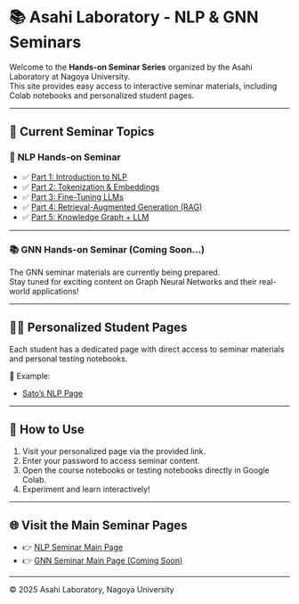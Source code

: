 # 📚 Asahi Laboratory - NLP & GNN Seminars

Welcome to the **Hands-on Seminar Series** organized by the Asahi Laboratory at Nagoya University.  
This site provides easy access to interactive seminar materials, including Colab notebooks and personalized student pages.

---

## 📖 **Current Seminar Topics**

### 📝 **NLP Hands-on Seminar**

- ✅ [Part 1: Introduction to NLP](https://colab.research.google.com/github/upc-hub/upc-hub.github.io/blob/main/nlp_seminar/part1.ipynb)  
- ✅ [Part 2: Tokenization & Embeddings](https://colab.research.google.com/github/upc-hub/upc-hub.github.io/blob/main/nlp_seminar/part2.ipynb)  
- ✅ [Part 3: Fine-Tuning LLMs](https://colab.research.google.com/github/upc-hub/upc-hub.github.io/blob/main/nlp_seminar/part3.ipynb)  
- ✅ [Part 4: Retrieval-Augmented Generation (RAG)](https://colab.research.google.com/github/upc-hub/upc-hub.github.io/blob/main/nlp_seminar/part4.ipynb)  
- ✅ [Part 5: Knowledge Graph + LLM](https://colab.research.google.com/github/upc-hub/upc-hub.github.io/blob/main/nlp_seminar/part5.ipynb)  

---

### 📚 **GNN Hands-on Seminar (Coming Soon...)**

The GNN seminar materials are currently being prepared.  
Stay tuned for exciting content on Graph Neural Networks and their real-world applications!  

---

## 👩‍💻 **Personalized Student Pages**

Each student has a dedicated page with direct access to seminar materials and personal testing notebooks.  

📌 Example:  
- [Sato’s NLP Page](https://upc-hub.github.io/nlp_seminar/Sato/)  

---

## 🚀 **How to Use**

1. Visit your personalized page via the provided link.  
2. Enter your password to access seminar content.  
3. Open the course notebooks or testing notebooks directly in Google Colab.  
4. Experiment and learn interactively!

---

## 🌐 **Visit the Main Seminar Pages**

- 👉 [NLP Seminar Main Page](https://upc-hub.github.io/nlp_seminar/)  
- 👉 [GNN Seminar Main Page (Coming Soon)](https://upc-hub.github.io/gnn_seminar/)  

---

© 2025 Asahi Laboratory, Nagoya University
